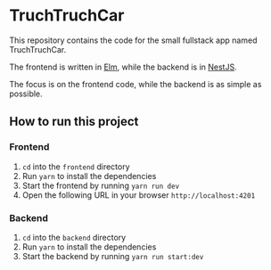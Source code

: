 # TruchTruchCar

This repository contains the code for the small fullstack app named TruchTruchCar.

The frontend is written in [Elm](https://elm-lang.org/), while the backend is in [NestJS](http://nestjs.com/).

The focus is on the frontend code, while the backend is as simple as possible.

## How to run this project

### Frontend

1. `cd` into the `frontend` directory
2. Run `yarn` to install the dependencies
3. Start the frontend by running `yarn run dev`
4. Open the following URL in your browser `http://localhost:4201`

### Backend

1. `cd` into the `backend` directory
2. Run `yarn` to install the dependencies
3. Start the backend by running `yarn run start:dev`

